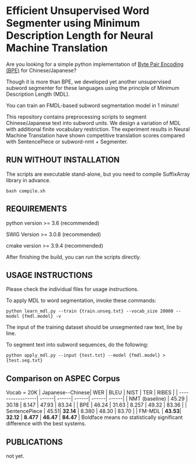 Efficient Unsupervised Word Segmenter using Minimum Description Length for Neural Machine Translation
=======
Are you looking for a simple python implementation of [Byte Pair Encoding (BPE)](https://github.com/rsennrich/subword-nmt.git) for Chinese/Japanese? 

Though it is more than BPE, we developed yet another unsupervised subword segmenter for these languages using the principle of Minimum Description Length (MDL).

You can train an FMDL-based subword segmentation model in 1 minute!

This repository contains preprocessing scripts to segment Chinese/Japanese text into subword
units. We design a variation of MDL with additional finite vocabulary restriction. The experiment results in Neural Machine Translation have shown competitive translation scores compared with SentencePiece or subword-nmt + Segmenter.

RUN WITHOUT INSTALLATION
------------
The scripts are executable stand-alone, but you need to compile SuffixArray library in advance.
    
    bash compile.sh

REQUIREMENTS
------------

python version >= 3.6 (recommended)

SWIG Version >= 3.0.8 (recommended)

cmake version >= 3.9.4 (recommended)



After finishing the build, you can run the scripts directly.

USAGE INSTRUCTIONS
------------------
Please check the individual files for usage instructions.

To apply MDL to word segmentation, invoke these commands:

    python learn_mdl.py --train {train.unseg.txt} --vocab_size 20000 --model {fmdl.model} -v

The input of the training dataset should be unsegmented raw text, line by line.

To segment text into subword sequences, do the following:

    python apply_mdl.py --input {test.txt} --model {fmdl.model} > {test.seg.txt}


Comparison on ASPEC Corpus 
------------
Vocab = 20K
| Japanese--Chinese| WER   | BLEU  | NIST  | TER   | RIBES |
| -----------------| ------| ------| ------| ------| ------|
| NMT (baseline)   | 45.29 | 30.18 | 8.147 | 47.93 | 83.34 |
| BPE              | 46.24 | 31.63 | 8.257 | 49.32 | 83.36 |
| SentencePiece    | 45.51| **32.14** | 8.380 | 48.30 | 83.70 |
| FM-MDL           | **43.53**| **32.12** | **8.477** | **46.47** | **84.47** |
Boldface means no statistically significant difference with the best systems.

PUBLICATIONS
------------

not yet.


